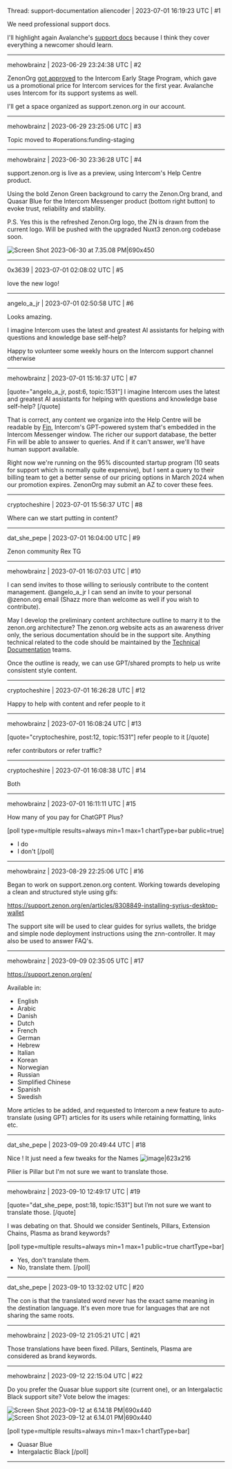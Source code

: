 Thread: support-documentation
aliencoder | 2023-07-01 16:19:23 UTC | #1

We need professional support docs.

I'll highlight again Avalanche's [support docs](https://support.avax.network/en/) because I think they cover everything a newcomer should learn.

-------------------------

mehowbrainz | 2023-06-29 23:24:38 UTC | #2

ZenonOrg [got approved](https://twitter.com/ZenonOrg/status/1636879307401228290?s=20) to the Intercom Early Stage Program, which gave us a promotional price for Intercom services for the first year. Avalanche uses Intercom for its support systems as well.

I'll get a space organized as support.zenon.org in our account.

-------------------------

mehowbrainz | 2023-06-29 23:25:06 UTC | #3

Topic moved to #operations:funding-staging

-------------------------

mehowbrainz | 2023-06-30 23:36:28 UTC | #4

support.zenon.org is live as a preview, using Intercom's Help Centre product.

Using the bold Zenon Green background to carry the Zenon.Org brand, and Quasar Blue for the Intercom Messenger product (bottom right button) to evoke trust, reliability and stability.

P.S. Yes this is the refreshed Zenon.Org logo, the ZN is drawn from the current logo. Will be pushed with the upgraded Nuxt3 zenon.org codebase soon.

![Screen Shot 2023-06-30 at 7.35.08 PM|690x450](upload://9dns67i2r5J0yMR823S9XewDSNI.png)

-------------------------

0x3639 | 2023-07-01 02:08:02 UTC | #5

love the new logo!

-------------------------

angelo_a_jr | 2023-07-01 02:50:58 UTC | #6

Looks amazing.

I imagine Intercom uses the latest and greatest AI assistants for helping with questions and knowledge base self-help?

Happy to volunteer some weekly hours on the Intercom support channel otherwise

-------------------------

mehowbrainz | 2023-07-01 15:16:37 UTC | #7

[quote="angelo_a_jr, post:6, topic:1531"]
I imagine Intercom uses the latest and greatest AI assistants for helping with questions and knowledge base self-help?
[/quote]

That is correct, any content we organize into the Help Centre will be readable by [Fin](https://www.intercom.com/fin), Intercom's GPT-powered system that's embedded in the Intercom Messenger window. The richer our support database, the better Fin will be able to answer to queries. And if it can't answer, we'll have human support available.

Right now we're running on the 95% discounted startup program (10 seats for support which is normally quite expensive), but I sent a query to their billing team to get a better sense of our pricing options in March 2024 when our promotion expires. ZenonOrg may submit an AZ to cover these fees.

-------------------------

cryptocheshire | 2023-07-01 15:56:37 UTC | #8

Where can we start putting in content?

-------------------------

dat_she_pepe | 2023-07-01 16:04:00 UTC | #9

Zenon community Rex TG

-------------------------

mehowbrainz | 2023-07-01 16:07:03 UTC | #10

I can send invites to those willing to seriously contribute to the content management. @angelo_a_jr I can send an invite to your personal @zenon.org email (Shazz more than welcome as well if you wish to contribute).

May I develop the preliminary content architecture outline to marry it to the zenon.org architecture? The zenon.org website acts as an awareness driver only, the serious documentation should be in the support site. Anything technical related to the code should be maintained by the [Technical Documentation](https://forum2.zenon.org/t/technical-documentation/1529/16?u=mehowbrainz) teams.

Once the outline is ready, we can use GPT/shared prompts to help us write consistent style content.

-------------------------

cryptocheshire | 2023-07-01 16:26:28 UTC | #12

Happy to help with content and refer people to it

-------------------------

mehowbrainz | 2023-07-01 16:08:24 UTC | #13

[quote="cryptocheshire, post:12, topic:1531"]
refer people to it
[/quote]

refer contributors or refer traffic?

-------------------------

cryptocheshire | 2023-07-01 16:08:38 UTC | #14

Both

-------------------------

mehowbrainz | 2023-07-01 16:11:11 UTC | #15

How many of you pay for ChatGPT Plus?

[poll type=multiple results=always min=1 max=1 chartType=bar public=true]
* I do
* I don't
[/poll]

-------------------------

mehowbrainz | 2023-08-29 22:25:06 UTC | #16

Began to work on support.zenon.org content. Working towards developing a clean and structured style using gifs:

https://support.zenon.org/en/articles/8308849-installing-syrius-desktop-wallet

The support site will be used to clear guides for syrius wallets, the bridge and simple node deployment instructions using the znn-controller. It may also be used to answer FAQ's.

-------------------------

mehowbrainz | 2023-09-09 02:35:05 UTC | #17

https://support.zenon.org/en/

Available in:

* English
* Arabic
* Danish
* Dutch
* French
* German
* Hebrew
* Italian
* Korean
* Norwegian
* Russian
* Simplified Chinese
* Spanish
* Swedish

More articles to be added, and requested to Intercom a new feature to auto-translate (using GPT) articles for its users while retaining formatting, links etc.

-------------------------

dat_she_pepe | 2023-09-09 20:49:44 UTC | #18

Nice ! It just need a few tweaks for the Names 
![image|623x216](upload://gB8NF8wx9RZo2zpwr8ovz0d9YhT.png)


Pilier is Pillar but I'm not sure we want to translate those.

-------------------------

mehowbrainz | 2023-09-10 12:49:17 UTC | #19

[quote="dat_she_pepe, post:18, topic:1531"]
but I’m not sure we want to translate those.
[/quote]

I was debating on that. Should we consider Sentinels, Pillars, Extension Chains, Plasma as brand keywords?

[poll type=multiple results=always min=1 max=1 public=true chartType=bar]
* Yes, don't translate them.
* No, translate them.
[/poll]

-------------------------

dat_she_pepe | 2023-09-10 13:32:02 UTC | #20

The con is that the translated word never has the exact same meaning in the destination language. It's even more true for languages that are not sharing the same roots.

-------------------------

mehowbrainz | 2023-09-12 21:05:21 UTC | #21

Those translations have been fixed. Pillars, Sentinels, Plasma are considered as brand keywords.

-------------------------

mehowbrainz | 2023-09-12 22:15:04 UTC | #22

Do you prefer the Quasar blue support site (current one), or an Intergalactic Black support site? Vote below the images:

![Screen Shot 2023-09-12 at 6.14.18 PM|690x440](upload://pUgG8lGPE8b3h0Sn9mFTxsrJR6s.png)
![Screen Shot 2023-09-12 at 6.14.01 PM|690x440](upload://2df1vQmSaRQvONUqxJ7cz8ZacCs.png)

[poll type=multiple results=always min=1 max=1 chartType=bar]
* Quasar Blue
* Intergalactic Black
[/poll]

-------------------------


